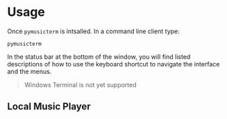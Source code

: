 # Usage
Once `pymusicterm` is intsalled. In a command line client type:
```
pymusicterm
```

In the status bar at the bottom of the window, you will find listed descriptions of how to use the keyboard shortcut to navigate the interface and the menus.

> Windows Terminal is not yet supported

## Local Music Player
